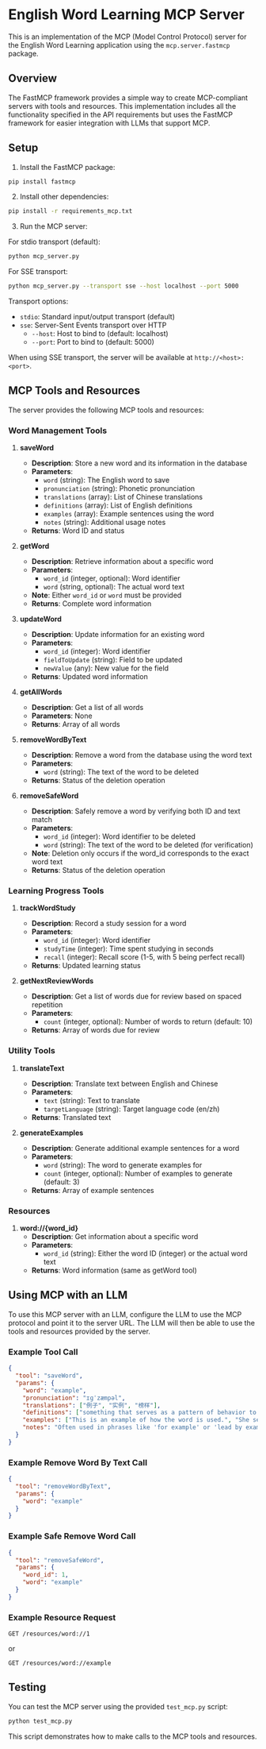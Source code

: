 # English Word Learning MCP Server

This is an implementation of the MCP (Model Control Protocol) server for the English Word Learning application using the `mcp.server.fastmcp` package.

## Overview

The FastMCP framework provides a simple way to create MCP-compliant servers with tools and resources. This implementation includes all the functionality specified in the API requirements but uses the FastMCP framework for easier integration with LLMs that support MCP.

## Setup

1. Install the FastMCP package:
```bash
pip install fastmcp
```

2. Install other dependencies:
```bash
pip install -r requirements_mcp.txt
```

3. Run the MCP server:

For stdio transport (default):
```bash
python mcp_server.py
```

For SSE transport:
```bash
python mcp_server.py --transport sse --host localhost --port 5000
```

Transport options:
- `stdio`: Standard input/output transport (default)
- `sse`: Server-Sent Events transport over HTTP
  - `--host`: Host to bind to (default: localhost)
  - `--port`: Port to bind to (default: 5000)

When using SSE transport, the server will be available at `http://<host>:<port>`.

## MCP Tools and Resources

The server provides the following MCP tools and resources:

### Word Management Tools

1. **saveWord**
   - **Description**: Store a new word and its information in the database
   - **Parameters**:
     - `word` (string): The English word to save
     - `pronunciation` (string): Phonetic pronunciation
     - `translations` (array): List of Chinese translations
     - `definitions` (array): List of English definitions
     - `examples` (array): Example sentences using the word
     - `notes` (string): Additional usage notes
   - **Returns**: Word ID and status

2. **getWord**
   - **Description**: Retrieve information about a specific word
   - **Parameters**:
     - `word_id` (integer, optional): Word identifier
     - `word` (string, optional): The actual word text
   - **Note**: Either `word_id` or `word` must be provided
   - **Returns**: Complete word information

3. **updateWord**
   - **Description**: Update information for an existing word
   - **Parameters**:
     - `word_id` (integer): Word identifier
     - `fieldToUpdate` (string): Field to be updated
     - `newValue` (any): New value for the field
   - **Returns**: Updated word information

4. **getAllWords**
   - **Description**: Get a list of all words
   - **Parameters**: None
   - **Returns**: Array of all words

5. **removeWordByText**
   - **Description**: Remove a word from the database using the word text
   - **Parameters**:
     - `word` (string): The text of the word to be deleted
   - **Returns**: Status of the deletion operation

6. **removeSafeWord**
   - **Description**: Safely remove a word by verifying both ID and text match
   - **Parameters**:
     - `word_id` (integer): Word identifier to be deleted
     - `word` (string): The text of the word to be deleted (for verification)
   - **Note**: Deletion only occurs if the word_id corresponds to the exact word text
   - **Returns**: Status of the deletion operation

### Learning Progress Tools

1. **trackWordStudy**
   - **Description**: Record a study session for a word
   - **Parameters**:
     - `word_id` (integer): Word identifier
     - `studyTime` (integer): Time spent studying in seconds
     - `recall` (integer): Recall score (1-5, with 5 being perfect recall)
   - **Returns**: Updated learning status

2. **getNextReviewWords**
   - **Description**: Get a list of words due for review based on spaced repetition
   - **Parameters**:
     - `count` (integer, optional): Number of words to return (default: 10)
   - **Returns**: Array of words due for review

### Utility Tools

1. **translateText**
   - **Description**: Translate text between English and Chinese
   - **Parameters**:
     - `text` (string): Text to translate
     - `targetLanguage` (string): Target language code (en/zh)
   - **Returns**: Translated text

2. **generateExamples**
   - **Description**: Generate additional example sentences for a word
   - **Parameters**:
     - `word` (string): The word to generate examples for
     - `count` (integer, optional): Number of examples to generate (default: 3)
   - **Returns**: Array of example sentences

### Resources

1. **word://{word_id}**
   - **Description**: Get information about a specific word
   - **Parameters**:
     - `word_id` (string): Either the word ID (integer) or the actual word text
   - **Returns**: Word information (same as getWord tool)

## Using MCP with an LLM

To use this MCP server with an LLM, configure the LLM to use the MCP protocol and point it to the server URL. The LLM will then be able to use the tools and resources provided by the server.

### Example Tool Call

```json
{
  "tool": "saveWord",
  "params": {
    "word": "example",
    "pronunciation": "ɪɡˈzæmpəl",
    "translations": ["例子", "实例", "榜样"],
    "definitions": ["something that serves as a pattern of behavior to be imitated", "a representative form or pattern"],
    "examples": ["This is an example of how the word is used.", "She set a good example for others to follow."],
    "notes": "Often used in phrases like 'for example' or 'lead by example'"
  }
}
```

### Example Remove Word By Text Call

```json
{
  "tool": "removeWordByText",
  "params": {
    "word": "example"
  }
}
```

### Example Safe Remove Word Call

```json
{
  "tool": "removeSafeWord",
  "params": {
    "word_id": 1,
    "word": "example"
  }
}
```

### Example Resource Request

```
GET /resources/word://1
```

or

```
GET /resources/word://example
```

## Testing

You can test the MCP server using the provided `test_mcp.py` script:

```bash
python test_mcp.py
```

This script demonstrates how to make calls to the MCP tools and resources. 